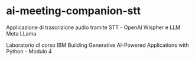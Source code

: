 # ai-meeting-companion-stt
Applicazione di trascrizione audio tramite STT - OpenAI Wispher e LLM Meta LLama

Laboratorio dl corso IBM Building Generative AI-Powered Applications with Python - Modulo 4
